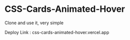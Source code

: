 # CSS-Cards-Animated-Hover

Clone and use it, very simple

Deploy Link : css-cards-animated-hover.vercel.app
